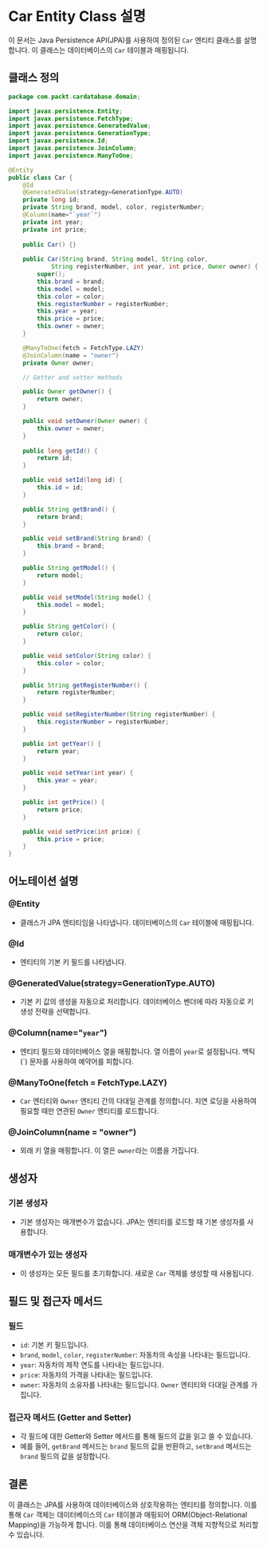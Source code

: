 
# Car Entity Class 설명

이 문서는 Java Persistence API(JPA)를 사용하여 정의된 `Car` 엔티티 클래스를 설명합니다. 이 클래스는 데이터베이스의 `Car` 테이블과 매핑됩니다.

## 클래스 정의

```java
package com.packt.cardatabase.domain;

import javax.persistence.Entity;
import javax.persistence.FetchType;
import javax.persistence.GeneratedValue;
import javax.persistence.GenerationType;
import javax.persistence.Id;
import javax.persistence.JoinColumn;
import javax.persistence.ManyToOne;

@Entity
public class Car {
    @Id
    @GeneratedValue(strategy=GenerationType.AUTO)
    private long id;
    private String brand, model, color, registerNumber;
    @Column(name="`year`")
    private int year;
    private int price;
    
    public Car() {}
    
    public Car(String brand, String model, String color, 
            String registerNumber, int year, int price, Owner owner) {
        super();
        this.brand = brand;
        this.model = model;
        this.color = color;
        this.registerNumber = registerNumber;
        this.year = year;
        this.price = price;
        this.owner = owner;
    }

    @ManyToOne(fetch = FetchType.LAZY)
    @JoinColumn(name = "owner")
    private Owner owner;

    // Getter and setter methods

    public Owner getOwner() {
        return owner;
    }

    public void setOwner(Owner owner) {
        this.owner = owner;
    }
    
    public long getId() {
        return id;
    }

    public void setId(long id) {
        this.id = id;
    }

    public String getBrand() {
        return brand;
    }

    public void setBrand(String brand) {
        this.brand = brand;
    }

    public String getModel() {
        return model;
    }

    public void setModel(String model) {
        this.model = model;
    }

    public String getColor() {
        return color;
    }

    public void setColor(String color) {
        this.color = color;
    }

    public String getRegisterNumber() {
        return registerNumber;
    }

    public void setRegisterNumber(String registerNumber) {
        this.registerNumber = registerNumber;
    }

    public int getYear() {
        return year;
    }

    public void setYear(int year) {
        this.year = year;
    }

    public int getPrice() {
        return price;
    }

    public void setPrice(int price) {
        this.price = price;
    }
}
```

## 어노테이션 설명

### @Entity
- 클래스가 JPA 엔티티임을 나타냅니다. 데이터베이스의 `Car` 테이블에 매핑됩니다.

### @Id
- 엔티티의 기본 키 필드를 나타냅니다.

### @GeneratedValue(strategy=GenerationType.AUTO)
- 기본 키 값의 생성을 자동으로 처리합니다. 데이터베이스 벤더에 따라 자동으로 키 생성 전략을 선택합니다.

### @Column(name="`year`")
- 엔티티 필드와 데이터베이스 열을 매핑합니다. 열 이름이 `year`로 설정됩니다. 백틱(`) 문자를 사용하여 예약어를 피합니다.

### @ManyToOne(fetch = FetchType.LAZY)
- `Car` 엔티티와 `Owner` 엔티티 간의 다대일 관계를 정의합니다. 지연 로딩을 사용하여 필요할 때만 연관된 `Owner` 엔티티를 로드합니다.

### @JoinColumn(name = "owner")
- 외래 키 열을 매핑합니다. 이 열은 `owner`라는 이름을 가집니다.

## 생성자

### 기본 생성자
- 기본 생성자는 매개변수가 없습니다. JPA는 엔티티를 로드할 때 기본 생성자를 사용합니다.

### 매개변수가 있는 생성자
- 이 생성자는 모든 필드를 초기화합니다. 새로운 `Car` 객체를 생성할 때 사용됩니다.

## 필드 및 접근자 메서드

### 필드
- `id`: 기본 키 필드입니다.
- `brand`, `model`, `color`, `registerNumber`: 자동차의 속성을 나타내는 필드입니다.
- `year`: 자동차의 제작 연도를 나타내는 필드입니다.
- `price`: 자동차의 가격을 나타내는 필드입니다.
- `owner`: 자동차의 소유자를 나타내는 필드입니다. `Owner` 엔티티와 다대일 관계를 가집니다.

### 접근자 메서드 (Getter and Setter)
- 각 필드에 대한 Getter와 Setter 메서드를 통해 필드의 값을 읽고 쓸 수 있습니다.
- 예를 들어, `getBrand` 메서드는 `brand` 필드의 값을 반환하고, `setBrand` 메서드는 `brand` 필드의 값을 설정합니다.

## 결론
이 클래스는 JPA를 사용하여 데이터베이스와 상호작용하는 엔티티를 정의합니다. 이를 통해 `Car` 객체는 데이터베이스의 `Car` 테이블과 매핑되어 ORM(Object-Relational Mapping)을 가능하게 합니다. 이를 통해 데이터베이스 연산을 객체 지향적으로 처리할 수 있습니다.


